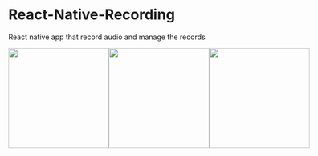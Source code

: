 # React-Native-Recording
React native app that record audio and manage the records

<div style="display:flex;">
  <img src="https://github.com/Alexaltrex/React-Native-Recording/assets/56224288/729c8a9c-b09a-4447-9eda-b79f428550c8" height="200">
  <img src="https://github.com/Alexaltrex/React-Native-Recording/assets/56224288/096d765c-71a9-426e-b37a-cfb03293cfad" height="200">
  <img src="https://github.com/Alexaltrex/React-Native-Recording/assets/56224288/1fbe953d-8732-4628-99c2-a8e09a75620e" height="200">
</div>
